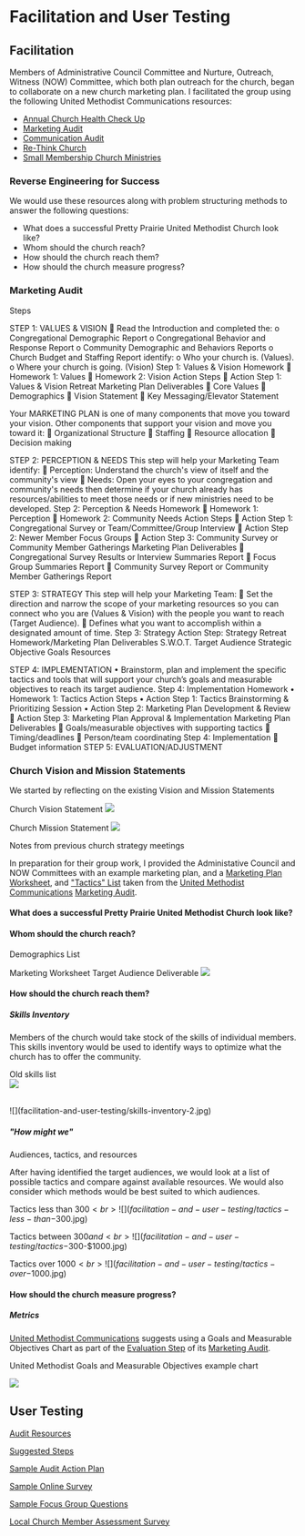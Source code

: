 # Facilitation and User Testing

## Facilitation 

Members of Administrative Council Committee and Nurture, Outreach, Witness (NOW) Committee, which both plan outreach for the church, began to collaborate on a new church marketing plan. I facilitated the group using the following United Methodist Communications resources:

* [Annual Church Health Check Up](http://www.umcom.org/learn/take-an-annual-church-health-checkup)
* [Marketing Audit](http://www.umcom.org/learn/market-your-church-getting-started)
* [Communication Audit](http://www.umcom.org/services-products/audit-resources)
* [Re-Think Church](http://www.umcom.org/rethink-church)
* [Small Membership Church Ministries](http://www.greatplainsumc.org/smallmembershipchurchresources)

### Reverse Engineering for Success
We would use these resources along with problem structuring methods to answer the following questions:

* What does a successful Pretty Prairie United Methodist Church look like?
* Whom should the church reach?
* How should the church reach them?
* How should the church measure progress?

### Marketing Audit

Steps


STEP 1: VALUES & VISION
 Read the Introduction and completed the:
o Congregational Demographic Report
o Congregational Behavior and Response Report
o Community Demographic and Behaviors Reports
o Church Budget and Staffing Report
identify:
o Who your church is. (Values).
o Where your church is going. (Vision)
Step 1: Values & Vision
Homework
 Homework 1: Values
 Homework 2: Vision
Action Steps
 Action Step 1: Values & Vision Retreat
Marketing Plan Deliverables
 Core Values
 Demographics
 Vision Statement
 Key Messaging/Elevator Statement

Your MARKETING PLAN is one of many components that move you toward your vision.
Other components that support your vision and move you toward it:
 Organizational Structure
 Staffing
 Resource allocation
 Decision making

STEP 2: PERCEPTION & NEEDS
This step will help your
Marketing Team identify:
 Perception: Understand the church's view of itself and the community's view
 Needs: Open your eyes to your congregation and community's needs then
determine if your church already has resources/abilities to meet those needs or if
new ministries need to be developed.
Step 2: Perception & Needs
Homework
 Homework 1: Perception
 Homework 2: Community Needs
Action Steps
 Action Step 1: Congregational Survey or Team/Committee/Group
Interview
 Action Step 2: Newer Member Focus Groups
 Action Step 3: Community Survey or Community Member Gatherings
Marketing Plan Deliverables
 Congregational Survey Results or Interview Summaries Report
 Focus Group Summaries Report
 Community Survey Report or Community Member Gatherings Report


STEP 3: STRATEGY
This step will help your Marketing
Team:
 Set the direction and narrow the scope of your marketing resources so you can
connect who you are (Values & Vision) with the people you want to reach (Target
Audience).
 Defines what you want to accomplish within a designated amount of time.
Step 3: Strategy
Action Step: Strategy Retreat
Homework/Marketing Plan Deliverables
S.W.O.T.
Target Audience
Strategic Objective
Goals
Resources

STEP 4: IMPLEMENTATION
• Brainstorm, plan and implement the specific tactics and tools that will support your
church’s goals and measurable objectives to reach its target audience.
Step 4: Implementation
Homework
• Homework 1: Tactics
Action Steps
• Action Step 1: Tactics Brainstorming & Prioritizing Session
• Action Step 2: Marketing Plan Development & Review
 Action Step 3: Marketing Plan Approval & Implementation
Marketing Plan Deliverables
 Goals/measurable objectives with supporting tactics
 Timing/deadlines
 Person/team coordinating
Step 4: Implementation
 Budget information
STEP 5: EVALUATION/ADJUSTMENT




### Church Vision and Mission Statements
We started by reflecting on the existing Vision and Mission Statements

Church Vision Statement
![](facilitation-and-user-testing/vision-statement.jpg)

Church Mission Statement
![](facilitation-and-user-testing/mission-statement.jpg)

Notes from previous church strategy meetings

In preparation for their group work, I provided the Administative Council and NOW Committees with an example marketing plan, and a [Marketing Plan Worksheet](http://s3.amazonaws.com/Website_Properties_UGC/market-your-church/documents/UMCOM_YOUR_MARKETING_PLAN_WORKSHEET.PDF), and ["Tactics" List](http://s3.amazonaws.com/Website_Properties_UGC/market-your-church/documents/STEP_4_IMPLEMENTATION_HOMEWORK.PDF) taken from the [United Methodist Communications](http://www.umcom.org) [Marketing Audit](http://www.umcom.org/learn/market-your-church-getting-started). 

#### What does a successful Pretty Prairie United Methodist Church look like?

#### Whom should the church reach?
Demographics List

Marketing Worksheet Target Audience Deliverable
![](facilitation-and-user-testing/demographics-sheet.jpg)

#### How should the church reach them?

##### Skills Inventory

Members of the church would take stock of the skills of individual members. This skills inventory would be used to identify ways to optimize what the church has to offer the community. 

Old skills list<br>
![](facilitation-and-user-testing/skills-inventory-1.jpg)

<br>
![](facilitation-and-user-testing/skills-inventory-2.jpg)

##### "How might we"

Audiences, tactics, and resources

After having identified the target audiences, we would look at a list of possible tactics and compare against available resources. We would also consider which methods would be best suited to which audiences. 

Tactics less than $300<br>
![](facilitation-and-user-testing/tactics-less-than-$300.jpg)

Tactics between $300 and <br>
![](facilitation-and-user-testing/tactics-$300-$1000.jpg)

Tactics over $1000<br>
![](facilitation-and-user-testing/tactics-over-$1000.jpg)

#### How should the church measure progress?

##### Metrics

[United Methodist Communications](http://www.umcom.org) suggests using a Goals and Measurable Objectives Chart as part of the [Evaluation Step](http://www.umcom.org/learn/evaluation-adjustment-resources) of its [Marketing Audit](http://www.umcom.org/learn/market-your-church-getting-started). 

United Methodist Goals and Measurable Objectives example chart

![](facilitation-and-user-testing/goals-measurable-objectives-chart.jpg)

## User Testing

[Audit Resources](http://www.umcom.org/services-products/audit-resources)

[Suggested Steps](http://s3.amazonaws.com/Website_Properties_UGC/church-communications-audit/documents/suggested_steps.pdf)

[Sample Audit Action Plan](http://s3.amazonaws.com/Website_Properties_UGC/church-communications-audit/documents/sample_audit_action_plan.pdf)

[Sample Online Survey](http://s3.amazonaws.com/Website_Properties_UGC/church-communications-audit/documents/sample_online_survey.pdf)

[Sample Focus Group Questions](http://s3.amazonaws.com/Website_Properties_UGC/church-communications-audit/documents/sample_focus_group_questions.pdf)

[Local Church Member Assessment Survey](http://s3.amazonaws.com/Website_Properties_UGC/mycom/SURVEY_7529893.PDF)
